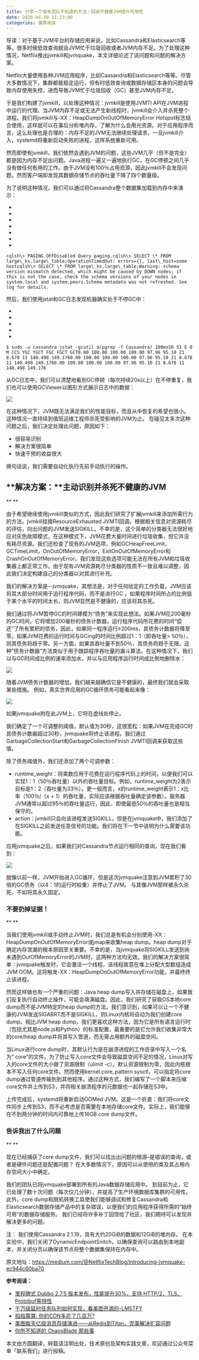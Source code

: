 ```yaml
---
title: 分享一个很多团队不知道的方法：回收不健康JVM提升可用性
date: 2020-04-30 11:23:00
categories: 推荐阅读
---
```

导读：对于基于JVM平台的存储应用来说，比如Cassandra和Elasticsearch等等。很多时候低效查询就会JVM忙于垃圾回收或者JVM内存不足。为了处理这种情况，Netflix推出jvmkill和jvmquake，本文详细论述了该问题和问题的解决方案。

Netflix大量使用各种JVM应用程序，比如Cassandra和Elasticsearch等等。尽管大多数情况下，集群都能稳定运行，但有时低效查询或数据存储区本身的问题会导致内存使用失控，进而导致JVM忙于垃圾回收（GC）甚至JVM内存不足。

于是我们构建了jvmkill，以处理这种情况：jvmkill是使用JVMTI API在JVM进程中运行的代理。当JVM内存不足或无法产生新线程时，jvmkill会介入并杀死整个进程。我们将jvmkill与-XX：HeapDumpOnOutOfMemoryError Hotspot标志结合使用，这样就可以在事后分析堆内存，了解为什么会用光资源。对于应用程序而言，这么处理也是合理的：内存不足的JVM无法继续处理请求，一旦jvmkill介入，systemd将重新启动失败的进程，这样系统重新可用。

然而即使有jvmkill，我们依然会遇到JVM的问题，这些JVM几乎（但不是完全）都是因为内存不足出问题。Java进程一遍又一遍地执行GC，在GC停顿之间几乎没有做任何有用的工作。由于JVM没有100％占用资源，因此jvmkill不会发现问题。然而客户端却发现其数据存储节点的吞吐量下降了四个数量级。

为了说明这种情况，我们可以通过将Cassandra整个数据集加载到内存中来演示：

* 
* 
* 
* 
* 
* 
* 

```
cqlsh\> PAGING OFFDisabled Query paging.cqlsh\> SELECT \* FROM large\_ks.large\_table;OperationTimedOut: errors={}, last\_host=some hostcqlsh\> SELECT \* FROM large\_ks.large\_table;Warning: schema version mismatch detected, which might be caused by DOWN nodes; if this is not the case, check the schema versions of your nodes in system.local and system.peers.Schema metadata was not refreshed. See log for details.
```

然后，我们使用jstat和GC日志发现机器确实处于不停GC中：

* 
* 
* 
* 
* 

```
$ sudo -u cassandra jstat -gcutil $(pgrep -f Cassandra) 100msS0 S1 E O M CCS YGC YGCT FGC FGCT GCT0.00 100.00 100.00 100.00 97.96 95.10 21 8.678 11 140.498 149.1760.00 100.00 100.00 100.00 97.96 95.10 21 8.678 11 140.498 149.1760.00 100.00 100.00 100.00 97.96 95.10 21 8.678 11 140.498 149.176
```

从GC日志中，我们可以清楚地看到GC停顿（每次持续20s以上）在不停重复，我们也可以使用GCViewer以图形方式展示日志中的数据：

![](resources/5FF24F2ED74120B459CC88832E100568.jpg)

在这种情况下，JVM既无法满足我们的性能目标，而且从中恢复的希望也很小。 这种情况一直持续到值班运维工程师杀死受影响的JVM为止。 在碰见太多次这种问题之后，我们决定处理此问题，原因如下：

* 很容易识别
* 解决方案很简单
* 快速干预的收益很大

换句话说，我们需要自动化执行先前手动执行的操作。

**解决方案：****主动识别并杀死不健康的JVM**
---------------------------

**
**

由于希望继续使用jvmkill类似的方式，因此我们研究了扩展jvmkill来添加所需行为的方法。jvmkill挂接ResourceExhausted JVMTI回调，根据相关信息对资源耗尽的评估，向出问题的JVM发送SIGKILL。不幸的是，这个简单的分类器无法很好地应对灰色故障模式，在这种模式下，JVM花费大量时间进行垃圾收集，但它并没有耗尽资源。我们还检查了现有的JVM选项，例如GCHeapFreeLimit，GCTimeLimit，OnOutOfMemoryError，ExitOnOutOfMemoryError和CrashOnOutOfMemoryError。我们发现这些选项可能无法在所有JVM和垃圾收集器上都正常工作。由于现有JVM资源耗尽分类器的性质不一致且难以调整，因此我们决定构建自己的分类器以对其进行补充。

我们的解决方案是--jvmquake，其想法是，对于任何给定的工作负载，JVM应该将其大部分时间用于运行程序代码，而不是进行GC 。如果程序时间所占的比例低于某个水平的时间太长，则JVM显然是不健康的，应该将其杀死。

我们通过将JVM暂停GC的时间建模为“债务”来实现此想法。如果JVM花200毫秒的GC时间，它将增加200毫秒的债务计数器。运行程序代码所花费的时间“偿还”了所有累积的债务，因此，如果同一程序运行≥200ms，其债务计数器将降至零。如果JVM花费的运行时间与GCing的时间比例超过1：1（即吞吐量\> 50％），则其债务将趋于零。另一方面，如果其吞吐量不到50％，其债务将趋于无限。这种“债务计数器”方法类似于用于跟踪程序吞吐量的漏斗算法。在这种情况下，我们以与GC时间成比例的速率添加水，并以与应用程序运行时间成比例地删除水：

![](resources/03876BAEA2C58E34253FA5F2866C6240.png)

随着JVM债务计数器的增加，我们越来越确信它是不健康的，最终我们就会采取某些措施。 例如，真实世界应用的GC循环债务可能看起来像：

![](resources/54B6EB53F460AB3DE6B3F7431E1E153E.png)

如果jvmquake附在此JVM上，它将在虚线处停止。

我们确定了一个可调整的阈值，默认值为30秒，这很宽松：如果JVM在完成GC时其债务计数器超过30秒，jvmquake将终止该进程。我们通过GarbageCollectionStart和GarbageCollectionFinish JVMTI回调来获取这些值。

除了债务阈值外，我们还添加了两个可调参数：

* runtime\_weight：将乘数应用于花费在运行程序代码上的时间，以便我们可以实现1：1（50％吞吐量）以外的吞吐量目标。例如，runtime\_weight为2表示目标是1：2（吞吐量为33％）。更一般而言，x的runtime\_weight表示1：x比率（100％/（x + 1）的吞吐量，实际应该根据吞吐量确定该参数）。服务器JVM通常以超过95％的吞吐量运行，因此，即使最低50％的吞吐量也是相当保守的。
* action：jvmkill只会向该进程发送SIGKILL，但是在jvmquake中，我们添加了在SIGKILL之前发送任意信号的功能。我们将在下一节中说明为什么需要该功能。

应用jvmquake之后，如果我们对Cassandra节点运行相同的查询，现在我们看到：

![](resources/A1EBA1FC417CF5C459A43A73B85D56EB.jpg)

就像以前一样，JVM开始进入GC循环，但是这次jvmquake注意到JVM累积了30倍的GC债务（以4：1的运行时权重）并停止了JVM。 与其像JVM那样被永久杀死，不如将其永久固定。

### **不要扔掉证据！**

**
**

当我们使用jvmkill或手动终止JVM时，我们总是有机会分别使用-XX：HeapDumpOnOutOfMemoryError或jmap来收集heap dump。heap dump对于确定内存泄漏的根本原因至关重要。不幸的是，当jvmquake将SIGKILL发送到尚未遇到OutOfMemoryError的JVM时，这两种方法均无效。我们的解决方案很简单：jvmquake触发时，它会激活一个线程，该线程故意在堆上分配大型数组造成JVM OOM。这将触发-XX：HeapDumpOnOutOfMemoryError功能，并最终终止该进程。

然而这样做也有一个严重的问题：Java heap dump写入并存储在磁盘上，如果我们反复执行自动终止操作，可能会填满磁盘。因此，我们研究了获取OS本地core dump而不是JVM特定的heap dump的方法。我们意识到，如果可以让一个不健康的JVM发送SIGABRT而不是SIGKILL，则Linux内核将自动为我们创建core dump。相比JVM heap dump，我们更喜欢这种方法，因为它是所有语言运行时（包括尤其是node.js和Python）的标准配置，最重要的是它允许我们收集非常大的core/heap dump并将其写入管道，而无需占用额外的磁盘空间。

当Linux进行core dump时，其默认行为是在崩溃进程的工作目录中写入一个名为“ core”的文件。为了防止写入core文件会导致磁盘空间不足的情况，Linux对写入的core文件的大小做了资源限制（ulimit -c）。默认资源限制为零，因此内核根本不写入任何core文件。然而使用kernel.core\_pattern sysctl，可以指定将core dump通过管道传输到到其他程序。通过这种方式，我们编写了一个脚本来压缩core文件并上传到S3，并将相关崩溃程序的元数据也一起存储在S3中。

上传完成后，systemd将重新启动OOMed JVM。这是一个折衷：我们将core文件同步上传到S3，而不必考虑是否需要在本地存储core文件。实际上，我们能够在不到两分钟的时间内可靠地上传16GB core dump文件。

### **告诉我出了什么问题**

**
**

现在已经捕获了core dump文件，我们可以找出出问题的根源–是错误的查询，或者是硬件问题还是配置问题？ 在大多数情况下，原因可以从使用的类及其占用内存空间大小中确定。

我们的团队已将jvmquake部署到所有的Java数据存储应用中。 到目前为止，它已处理了数十次问题（每次仅几分钟），并提高了生产环境数据库集群的可用性。 此外，core dump和脱机转换工具使我们能够调试和修复Cassandra和Elasticsearch数据存储产品中的复杂错误，以便我们的应用程序获得所需的“始终可用”的数据存储服务。 我们已经将许多补丁回馈给了社区，我们期待可以发现并解决更多的问题。

注：
我们使用Cassandra 2.1.19，具有大约20GiB的数据和12GiB的堆内存。 在本实验中，我们关闭了DynamicEndpointSnitch，以确保查询可以路由到本地副本，并关闭分页以确保该节点将整个数据集保持在内存中。

原文地址：https://medium.com/@NetflixTechBlog/introducing-jvmquake-ec944c60ba70

**参考阅读：**

* [里程碑式 Dubbo 2.7.5 版本发布，性能提升30%，支持 HTTP/2、TLS、Protobuf等特性](http://mp.weixin.qq.com/s?__biz=MzAwMDU1MTE1OQ==&mid=2653551746&idx=1&sn=e3609a67e2c2c023ae344ae7604e36b7&chksm=813a6d1ab64de40c1945e7649f7b4e077c86405f3944a7578c626f8802be542d8389fe704840&scene=21#wechat_redirect)
* [千万级延时任务队列如何实现，看美图开源的-LMSTFY](http://mp.weixin.qq.com/s?__biz=MzAwMDU1MTE1OQ==&mid=2653551690&idx=1&sn=9373fd8f445710464d89e540beaa299a&chksm=813a6dd2b64de4c4c347d4f2476e358f04b64229eefc656c83ad5c6cb039a30d584c4c0b98f4&scene=21#wechat_redirect)
* [掐指算算: 你的CDN多花了几百万?](http://mp.weixin.qq.com/s?__biz=MzAwMDU1MTE1OQ==&mid=2653551673&idx=1&sn=1504f4efd64138273cc3c8d29251d23c&chksm=813a6da1b64de4b712ec5ee35db2a069a7ea745e4351aad3616f46597dbd12673691e38c9e4e&scene=21#wechat_redirect)
* [美图每天亿级消息存储演进——从Redis到Titan，完美解决扩容问题](http://mp.weixin.qq.com/s?__biz=MzAwMDU1MTE1OQ==&mid=2653551716&idx=1&sn=26b62b9003a404c36d4fffbfffa8af24&chksm=813a6dfcb64de4eaf7799ed57470ab6f9c2726e7da6cdab90f439f8ec1f089a61f339ce71a52&scene=21#wechat_redirect)
* [你所不知道的 ChaosBlade 那些事](http://mp.weixin.qq.com/s?__biz=MzAwMDU1MTE1OQ==&mid=2653551763&idx=1&sn=0ec62444f1030db65ab75558267a6a51&chksm=813a6d0bb64de41ddeba7579e6cafa2984e70c09d2ad543e9e0257dfdc2ecb01b9e6fc4ea533&scene=21#wechat_redirect)

本文由方圆翻译，转载请注明出处，技术原创及架构实践文章，欢迎通过公众号菜单「联系我们」进行投稿。